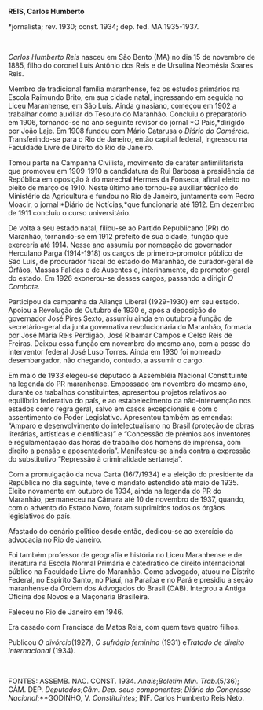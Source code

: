 **REIS, Carlos Humberto**

\*jornalista; rev. 1930; const. 1934; dep. fed. MA 1935-1937.

 

*Carlos Humberto Reis* nasceu em São Bento (MA) no dia 15 de novembro de
1885, filho do coronel Luís Antônio dos Reis e de Ursulina Neomésia
Soares Reis.

Membro de tradicional família maranhense, fez os estudos primários na
Escola Raimundo Brito, em sua cidade natal, ingressando em seguida no
Liceu Maranhense, em São Luís. Ainda ginasiano, começou em 1902 a
trabalhar como auxiliar do Tesouro do Maranhão. Concluiu o preparatório
em 1906, tornando-se no ano seguinte revisor do jornal *O País,*dirigido
por João Laje. Em 1908 fundou com Mário Catarusa o *Diário do*
*Comércio.* Transferindo-se para o Rio de Janeiro, então capital
federal, ingressou na Faculdade Livre de Direito do Rio de Janeiro.

Tomou parte na Campanha Civilista, movimento de caráter antimilitarista
que promoveu em 1909-1910 a candidatura de Rui Barbosa à presidência da
República em oposição à do marechal Hermes da Fonseca, afinal eleito no
pleito de março de 1910. Neste último ano tornou-se auxiliar técnico do
Ministério da Agricultura e fundou no Rio de Janeiro, juntamente com
Pedro Moacir, o jornal *Diário de Notícias,*que funcionaria até 1912. Em
dezembro de 1911 concluiu o curso universitário.

De volta a seu estado natal, filiou-se ao Partido Republicano (PR) do
Maranhão, tornando-se em 1912 prefeito de sua cidade, função que
exerceria até 1914. Nesse ano assumiu por nomeação do governador
Herculano Parga (1914-1918) os cargos de primeiro-promotor público de
São Luís, de procurador fiscal do estado do Maranhão, de curador-geral
de Órfãos, Massas Falidas e de Ausentes e, interinamente, de
promotor-geral do estado. Em 1926 exonerou-se desses cargos, passando a
dirigir *O Combate.*

Participou da campanha da Aliança Liberal (1929-1930) em seu estado.
Apoiou a Revolução de Outubro de 1930 e, após a deposição do governador
José Pires Sexto, assumiu ainda em outubro a função de secretário-geral
da junta governativa revolucionária do Maranhão, formada por José Maria
Reis Perdigão, José Ribamar Campos e Celso Reis de Freiras. Deixou essa
função em novembro do mesmo ano, com a posse do interventor federal José
Luso Torres. Ainda em 1930 foi nomeado desembargador, não chegando,
contudo, a assumir o cargo.

Em maio de 1933 elegeu-se deputado à Assembléia Nacional Constituinte na
legenda do PR maranhense. Empossado em novembro do mesmo ano, durante os
trabalhos constituintes, apresentou projetos relativos ao equilíbrio
federativo do país, e ao estabelecimento da não-intervenção nos estados
como regra geral, salvo em casos excepcionais e com o assentimento do
Poder Legislativo. Apresentou também as emendas: “Amparo e
desenvolvimento do intelectualismo no Brasil (proteção de obras
literárias, artísticas e científicas)” e “Concessão de prêmios aos
inventores e regulamentação das horas de trabalho dos homens de
imprensa, com direito a pensão e aposentadoria”. Manifestou-se ainda
contra a expressão do substitutivo “Repressão à criminalidade
sertaneja”.

Com a promulgação da nova Carta (16/7/1934) e a eleição do presidente da
República no dia seguinte, teve o mandato estendido até maio de 1935.
Eleito novamente em outubro de 1934, ainda na legenda do PR do Maranhão,
permaneceu na Câmara até 10 de novembro de 1937, quando, com o advento
do Estado Novo, foram suprimidos todos os órgãos legislativos do país.

Afastado do cenário político desde então, dedicou-se ao exercício da
advocacia no Rio de Janeiro.

Foi também professor de geografia e história no Liceu Maranhense e de
literatura na Escola Normal Primária e catedrático de direito
internacional público na Faculdade Livre do Maranhão. Como advogado,
atuou no Distrito Federal, no Espírito Santo, no Piauí, na Paraíba e no
Pará e presidiu a seção maranhense da Ordem dos Advogados do Brasil
(OAB). Integrou a Antiga Oficina dos Novos e a Maçonaria Brasileira.

Faleceu no Rio de Janeiro em 1946.

Era casado com Francisca de Matos Reis, com quem teve quatro filhos.

Publicou *O* *divórcio*(1927), *O sufrágio* *feminino* (1931) e*Tratado
de direito internacional* (1934).

 

FONTES: ASSEMB. NAC. CONST. 1934. *Anais*;*Boletim Min. Trab.*(5/36);
CÂM. DEP. *Deputados*;*Câm. Dep. seus componentes*; *Diário do Congresso
Nacional*;**GODINHO, V. *Constituintes*; INF. Carlos Humberto Reis Neto.

 
